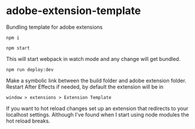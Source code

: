 # adobe-extension-template
Bundling template for adobe extensions

`npm i`

`npm start`

This will start webpack in watch mode and any change will get bundled. 

`npm run deploy:dev`

Make a symbolic link between the build folder and adobe extension folder.
Restart After Effects if needed, by default the extension will be in

`window > extensions > Extension Template` 

If you want to hot reload changes set up an extension that redirects to your localhost settings.
Although I've found when I start using node modules the hot reload breaks.